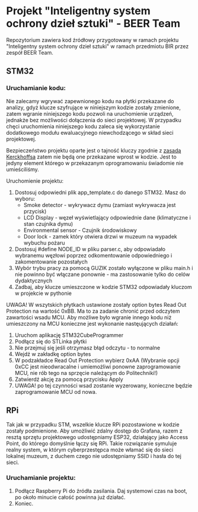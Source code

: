 # Projekt "Inteligentny system ochrony dzieł sztuki" - BEER Team
Repozytorium zawiera kod źródłowy przygotowany w ramach projektu "Inteligentny system ochrony dzieł sztuki" w ramach przedmiotu BIR przez zespół BEER Team.

## STM32
### Uruchamianie kodu:
Nie zalecamy wgrywać zapewnionego kodu na płytki przekazane do analizy, gdyż klucze szyfrujące w niniejszym kodzie zostały zmienione, zatem wgranie niniejszego kodu pozwoli na uruchomienie urządzeń, jednakże bez możliwości dołączenia do sieci projektowej. W przypadku chęci uruchomienia niniejszego kodu zaleca się wykorzystanie dodatkowego modułu ewaluacyjnego niewchodzącego w skład sieci projektowej.

Bezpieczeństwo projektu oparte jest o tajność kluczy zgodnie z [zasadą Kerckhoffsa](https://pl.wikipedia.org/wiki/Zasada_Kerckhoffsa) zatem nie będą one przekazane wprost w kodzie. Jest to jedyny element którego w przekazanym oprogramowaniu świadomie nie umieściliśmy.

Uruchomienie projektu:
 1. Dostosuj odpowiedni plik app_template.c do danego STM32. Masz do wyboru:
    * Smoke detector - wykrywacz dymu (zamiast wykrywacza jest przycisk)
    * LCD Display - węzeł wyświetlający odpowiednie dane (klimatyczne i stan czujnika dymu)
    * Environmental sensor - Czujnik środowiskowy
    * Door lock - zamek który otwiera drzwi w muzeum na wypadek wybuchu pożaru
 2. Dostosuj #define NODE_ID w pliku parser.c, aby odpowiadało wybranemu węzłowi poprzez odkomentowanie odpowiedniego i zakomentowanie pozostałych
 3. Wybór trybu pracy za pomocą GUZIK zostało wyłączone w pliku main.h i nie powinno być włączane ponownie - ma zastosowanie tylko do celów dydaktycznych
 4. Zadbaj, aby klucze umieszczone w kodzie STM32 odpowiadały kluczom w projekcie w pythonie

UWAGA! W wszytskich płytkach ustawione zostały option bytes Read Out Protection na wartość 0xBB. Ma to za zadanie chronić przed odczytem zawartości wsadu MCU. Aby możliwe było wgranie innego kodu niż umieszczony na MCU konieczne jest wykonanie nastęujących działań:
 1. Uruchom aplikację STM32CubeProgrammer
 2. Podłącz się do STLinka płytki
 3. Nie przejmuj się jeśli otrzymasz błąd odczytu - to normalne
 4. Wejdź w zakładkę option bytes
 5. W podzakładce Read Out Protection wybierz 0xAA (Wybranie opcji 0xCC jest nieodwracalne i umiemożliwi ponowne zaprogramowanie MCU, nie rób tego na sprzęcie należącym do Politechniki!)
 6. Zatwierdź akcję za pomocą przycisku Apply
 7. UWAGA! po tej czynności wsad zostanie wyzerowany, konieczne będzie zaprogramowanie MCU od nowa.

## RPi

Tak jak w przypadku STM, wszelkie klucze RPi pozostawione w kodzie zostały podmienione.
Aby umożliwić zdalny dostęp do Grafana, razem z resztą sprzętu projektowego udostępniamy ESP32, działający jako Access Point, do którego domyślnie łączy się RPi.
Takie rozwiązanie symuluje realny system, w którym cyberprzestępca może włamać się do sieci lokalnej muzeum, z duchem czego nie udostępniamy SSID i hasła do tej sieci.
### Uruchamianie projektu:
1. Podłącz Raspberry Pi do źródła zasilania. Daj systemowi czas na boot, po około minucie całość powinna już działać.
2. Koniec.
